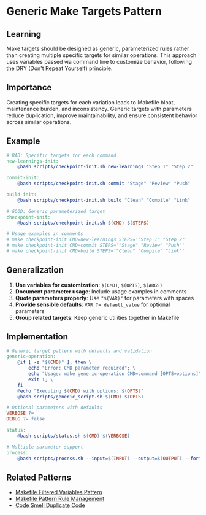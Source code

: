 # Generic Make Targets Pattern

## Learning
Make targets should be designed as generic, parameterized rules rather than creating multiple specific targets for similar operations. This approach uses variables passed via command line to customize behavior, following the DRY (Don't Repeat Yourself) principle.

## Importance
Creating specific targets for each variation leads to Makefile bloat, maintenance burden, and inconsistency. Generic targets with parameters reduce duplication, improve maintainability, and ensure consistent behavior across similar operations.

## Example
```makefile
# BAD: Specific targets for each command
new-learnings-init:
	@bash scripts/checkpoint-init.sh new-learnings "Step 1" "Step 2"

commit-init:
	@bash scripts/checkpoint-init.sh commit "Stage" "Review" "Push"

build-init:
	@bash scripts/checkpoint-init.sh build "Clean" "Compile" "Link"

# GOOD: Generic parameterized target
checkpoint-init:
	@bash scripts/checkpoint-init.sh $(CMD) $(STEPS)

# Usage examples in comments
# make checkpoint-init CMD=new-learnings STEPS='"Step 1" "Step 2"'
# make checkpoint-init CMD=commit STEPS='"Stage" "Review" "Push"'
# make checkpoint-init CMD=build STEPS='"Clean" "Compile" "Link"'
```

## Generalization
1. **Use variables for customization**: `$(CMD)`, `$(OPTS)`, `$(ARGS)`
2. **Document parameter usage**: Include usage examples in comments
3. **Quote parameters properly**: Use `"$(VAR)"` for parameters with spaces
4. **Provide sensible defaults**: `VAR ?= default_value` for optional parameters
5. **Group related targets**: Keep generic utilities together in Makefile

## Implementation
```makefile
# Generic target pattern with defaults and validation
generic-operation:
	@if [ -z "$(CMD)" ]; then \
		echo "Error: CMD parameter required"; \
		echo "Usage: make generic-operation CMD=command [OPTS=options]"; \
		exit 1; \
	fi
	@echo "Executing $(CMD) with options: $(OPTS)"
	@bash scripts/generic_script.sh $(CMD) $(OPTS)

# Optional parameters with defaults
VERBOSE ?= 
DEBUG ?= false

status:
	@bash scripts/status.sh $(CMD) $(VERBOSE)

# Multiple parameter support
process:
	@bash scripts/process.sh --input=$(INPUT) --output=$(OUTPUT) --format=$(FORMAT)
```

## Related Patterns
- [Makefile Filtered Variables Pattern](makefile-filtered-variables-pattern.md)
- [Makefile Pattern Rule Management](makefile-pattern-rule-management.md)
- [Code Smell Duplicate Code](code-smell-duplicate-code.md)